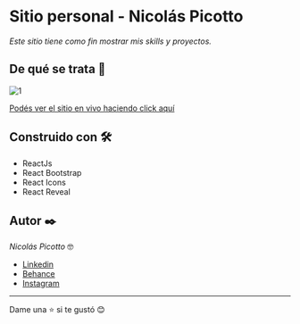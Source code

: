 # Sitio personal - Nicolás Picotto

_Este sitio tiene como fin mostrar mis skills y proyectos._

## De qué se trata 🚀

![1](https://mir-s3-cdn-cf.behance.net/project_modules/1400_opt_1/c6f6f6138319307.621b5e4d27562.jpg)

[Podés ver el sitio en vivo haciendo click aquí](https://nicopicotto.com/)

## Construido con 🛠️

- ReactJs
- React Bootstrap
- React Icons
- React Reveal

## Autor ✒️

_Nicolás Picotto_ :nerd_face:

- [Linkedin](https://github.com/NicoPicotto)
- [Behance](https://www.behance.net/nicolaspicotto)
- [Instagram](https://www.instagram.com/npicotto)

---

Dame una :star: si te gustó 😊
